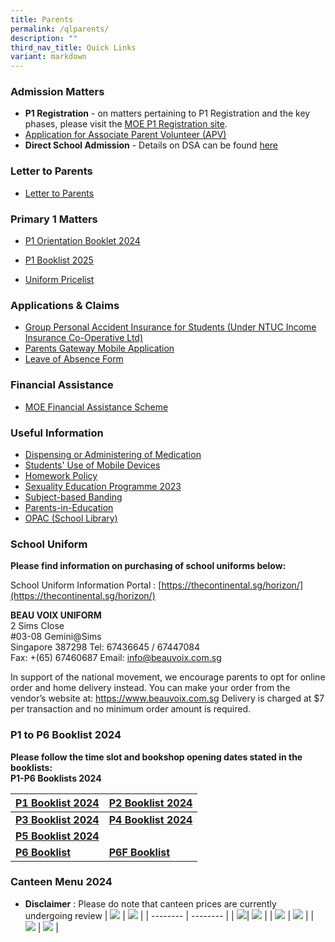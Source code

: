 ```yaml
---
title: Parents
permalink: /qlparents/
description: ""
third_nav_title: Quick Links
variant: markdown
---
```

### Admission Matters
* **P1 Registration** - on matters pertaining to P1 Registration and the key phases, please visit the [MOE P1 Registration site](https://www.moe.gov.sg/primary/p1-registration). 
* [Application for Associate Parent Volunteer (APV)](https://form.gov.sg/61e6499a860fdd0014a8ee99)
* **Direct School Admission** - Details on DSA can be found [here](https://www.moe.gov.sg/secondary/dsa)

### Letter to Parents
* [Letter to Parents](https://www.horizonpri.moe.edu.sg/our-partners/parents/letter-to-parents/)

### Primary 1 Matters
* [P1 Orientation Booklet 2024](/files/P1_Orientation_Booklet_2024__School_Website_.pdf)
* [P1 Booklist 2025](/files/Horizon_Booklist_2025_Primary_1.pdf)

* [Uniform Pricelist](/files/Uniform_Pricelist.pdf)
### Applications &amp; Claims
* [Group Personal Accident Insurance for Students (Under NTUC Income Insurance Co-Operative Ltd)](/files/Application%20Forms/Insurance%20Product%20Fact%20Sheet%20Year%202023.pdf)
* [Parents Gateway Mobile Application](https://pg.moe.edu.sg/)
* [Leave of Absence Form](https://form.gov.sg/60ff8bf95f725c0011dd6188)

### Financial Assistance
* [MOE Financial Assistance Scheme](https://www.moe.gov.sg/financial-matters/financial-assistance)

###  Useful Information
* [Dispensing or Administering of Medication](https://www.horizonpri.moe.edu.sg/our-partners/parents/administrative-matters/dispensing-or-administering-of-medication/)
* [Students' Use of Mobile Devices](https://www.horizonpri.moe.edu.sg/studentsuseofmobiledevices/)
* [Homework Policy](https://www.horizonpri.moe.edu.sg/homeworkpolicy/)
* [Sexuality Education Programme 2023](/files/Sexuality%20Education/2023%20Info%20on%20SEd_HRPS.pdf)
* [Subject-based Banding](https://www.moe.gov.sg/primary/curriculum/subject-based-banding)
* [Parents-in-Education](https://www.schoolbag.edu.sg/)
* [OPAC (School Library)](https://schoolibrary.moe.edu.sg/horizonpri/)

### School Uniform
**Please find information on purchasing of school uniforms below:**

School Uniform Information Portal : [https://thecontinental.sg/horizon/](https://thecontinental.sg/horizon/)

**BEAU VOIX UNIFORM** <br>
2 Sims Close <br>
#03-08 Gemini@Sims<br>
Singapore 387298 
Tel: 67436645 / 67447084<br>
Fax: +(65) 67460687
Email: info@beauvoix.com.sg
 
In support of the national movement, we encourage parents to opt for online order and home delivery instead. You can make your order from the vendor’s website at: https://www.beauvoix.com.sg Delivery is charged at $7 per transaction and no minimum order amount is required.

### P1 to P6 Booklist 2024
**Please follow the time slot and bookshop opening dates stated in the booklists:**<br>
**P1-P6 Booklists 2024**<br>

|[P1 Booklist 2024](/files/Horizon_Booklist_2024_Primary_1.pdf) | [P2 Booklist 2024](/files/Horizon_Booklist_2024_Primary_2.pdf) |
| -------- | -------- |
| **[P3 Booklist 2024](/files/Horizon_Booklist_2024_Primary_3.pdf)**| **[P4 Booklist 2024](/files/Horizon_Booklist_2024_Primary_4.pdf)**|
| **[P5 Booklist 2024](/files/Horizon_Booklist_2024_Primary_5.pdf)** |  |
| **[P6 Booklist](/files/Horizon_Booklist_2024_Primary_6.pdf)** | **[P6F Booklist](/files/Horizon_Booklist_2024_Primary_6F.pdf)** |

### Canteen Menu 2024
* **Disclaimer** : Please do note that canteen prices are currently undergoing review 
|  [ ![](/images/stall1.jpg)](https://staging.d21co4ykjghpsi.amplifyapp.com/images/menu1.jpg) | [ ![](/images/stall2.jpg)](https://staging.d21co4ykjghpsi.amplifyapp.com/images/menu2.jpg) |
| -------- | -------- |
| [ ![](/images/stall3.jpg)](https://staging.d21co4ykjghpsi.amplifyapp.com/images/menu3.jpg)| [ ![](/images/stall4.jpg)](https://staging.d21co4ykjghpsi.amplifyapp.com/images/menu4.jpg) |
| [ ![](/images/stall5.jpg)](https://staging.d21co4ykjghpsi.amplifyapp.com/images/menu5.jpg)  | [ ![](/images/stall6.jpg)](https://staging.d21co4ykjghpsi.amplifyapp.com/images/menu6.jpg) |
| [ ![](/images/stall7.jpg)](https://staging.d21co4ykjghpsi.amplifyapp.com/images/menu7.jpg) | [ ![](/images/stall8.jpg)](https://staging.d21co4ykjghpsi.amplifyapp.com/images/menu8.jpg) |